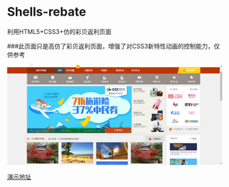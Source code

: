 # Shells-rebate
利用HTML5+CSS3+仿的彩贝返利页面

###此页面只是高仿了彩贝返利页面，增强了对CSS3新特性动画的控制能力，仅供参考

![demo](https://raw.githubusercontent.com/jf-wang/Shells-rebate/master/demo.png)

[演示地址](https://jf-wang.github.io/Shells-rebate/caibeifanliwang.html)
